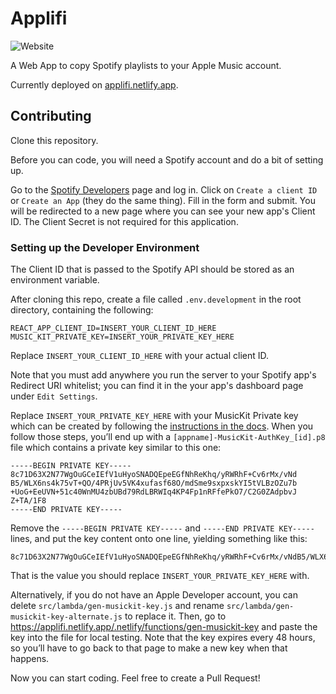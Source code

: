 # Applifi

![Website](https://img.shields.io/website/https/applifi.netlify.app.svg?style=popout-square)

A Web App to copy Spotify playlists to your Apple Music account.

Currently deployed on [applifi.netlify.app](https://applifi.netlify.app/).

## Contributing

Clone this repository.

Before you can code, you will need a Spotify account and do a bit of setting up.

Go to the [Spotify Developers](https://developer.spotify.com/dashboard) page and log in. Click on `Create a client ID` or `Create an App` (they do the same thing). Fill in the form and submit. You will be redirected to a new page where you can see your new app's Client ID. The Client Secret is not required for this application.

### Setting up the Developer Environment

The Client ID that is passed to the Spotify API should be stored as an environment variable.

After cloning this repo, create a file called `.env.development` in the root directory, containing the following:

```
REACT_APP_CLIENT_ID=INSERT_YOUR_CLIENT_ID_HERE
MUSIC_KIT_PRIVATE_KEY=INSERT_YOUR_PRIVATE_KEY_HERE
```

Replace `INSERT_YOUR_CLIENT_ID_HERE` with your actual client ID.

Note that you must add anywhere you run the server to your Spotify app's Redirect URI whitelist; you can find it in the your app's dashboard page under `Edit Settings`.

Replace `INSERT_YOUR_PRIVATE_KEY_HERE` with your MusicKit Private key which can be created by following the [instructions in the docs](https://developer.apple.com/documentation/applemusicapi/getting_keys_and_creating_tokens). When you follow those steps, you’ll end up with a `[appname]-MusicKit-AuthKey_[id].p8` file which contains a private key similar to this one:

```
-----BEGIN PRIVATE KEY-----
8c71D63X2N77WgOuGCeIEfV1uHyoSNADQEpeEGfNhReKhq/yRWRhF+Cv6rMx/vNd
B5/WLX6ns4k75vT+QO/4PRjUv5VK4xufasf68O/mdSme9sxpxskYI5tVLBzOZu7b
+UoG+EeUVN+51c40WnMU4zbUBd79RdLBRWIq4KP4Fp1nRFfePkO7/C2G0ZAdpbvJ
Z+TA/1F8
-----END PRIVATE KEY-----
```

Remove the `-----BEGIN PRIVATE KEY-----` and `-----END PRIVATE KEY-----` lines, and put the key content onto one line, yielding something like this:

```
8c71D63X2N77WgOuGCeIEfV1uHyoSNADQEpeEGfNhReKhq/yRWRhF+Cv6rMx/vNdB5/WLX6ns4k75vT+QO/4PRjUv5VK4xufasf68O/mdSme9sxpxskYI5tVLBzOZu7b+UoG+EeUVN+51c40WnMU4zbUBd79RdLBRWIq4KP4Fp1nRFfePkO7/C2G0ZAdpbvJZ+TA/1F8
```

That is the value you should replace `INSERT_YOUR_PRIVATE_KEY_HERE` with.

Alternatively, if you do not have an Apple Developer account, you can delete `src/lambda/gen-musickit-key.js` and rename `src/lambda/gen-musickit-key-alternate.js` to replace it. Then, go to https://applifi.netlify.app/.netlify/functions/gen-musickit-key and paste the key into the file for local testing. Note that the key expires every 48 hours, so you’ll have to go back to that page to make a new key when that happens.

Now you can start coding. Feel free to create a Pull Request!
